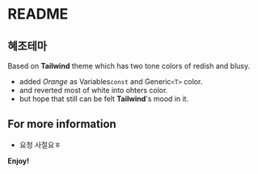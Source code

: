 # README

## 혜조테마

Based on **Tailwind** theme which has two tone colors of redish and blusy.

- added _Orange_ as Variables`const` and Generic`<T>` color.
- and reverted most of white into ohters color.
- but hope that still can be felt **Tailwind**'s mood in it.

## For more information

- 요청 사절요ㅎ

**Enjoy!**
